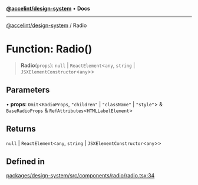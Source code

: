 [**@accelint/design-system**](../README.md) • **Docs**

***

[@accelint/design-system](../README.md) / Radio

# Function: Radio()

> **Radio**(`props`): `null` \| `ReactElement`\<`any`, `string` \| `JSXElementConstructor`\<`any`\>\>

## Parameters

• **props**: `Omit`\<`RadioProps`, `"children"` \| `"className"` \| `"style"`\> & `BaseRadioProps` & `RefAttributes`\<`HTMLLabelElement`\>

## Returns

`null` \| `ReactElement`\<`any`, `string` \| `JSXElementConstructor`\<`any`\>\>

## Defined in

[packages/design-system/src/components/radio/radio.tsx:34](https://github.com/gohypergiant/standard-toolkit/blob/258694cea8ed8bbd956b3cf5da47c2c9debcf127/packages/design-system/src/components/radio/radio.tsx#L34)

